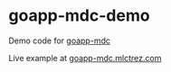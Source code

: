 # goapp-mdc-demo

Demo code for [goapp-mdc](https://github.com/mlctrez/goapp-mdc)

Live example at [goapp-mdc.mlctrez.com](https://goapp-mdc.mlctrez.com/)
